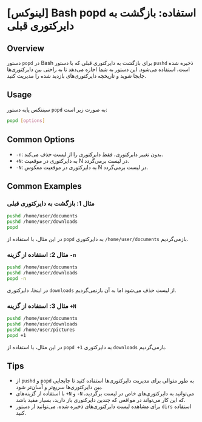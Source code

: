 # [لینوکس] Bash popd استفاده: بازگشت به دایرکتوری قبلی

## Overview
دستور `popd` در Bash برای بازگشت به دایرکتوری قبلی که با دستور `pushd` ذخیره شده است، استفاده می‌شود. این دستور به شما اجازه می‌دهد تا به راحتی بین دایرکتوری‌ها جابجا شوید و تاریخچه دایرکتوری‌های بازدید شده را مدیریت کنید.

## Usage
سینتکس پایه دستور `popd` به صورت زیر است:

```bash
popd [options]
```

## Common Options
- `-n`: بدون تغییر دایرکتوری، فقط دایرکتوری را از لیست حذف می‌کند.
- `+N`: به دایرکتوری در موقعیت N در لیست برمی‌گردد.
- `-N`: به دایرکتوری در موقعیت معکوس N در لیست برمی‌گردد.

## Common Examples
### مثال 1: بازگشت به دایرکتوری قبلی
```bash
pushd /home/user/documents
pushd /home/user/downloads
popd
```
در این مثال، با استفاده از `popd` به دایرکتوری `/home/user/documents` بازمی‌گردیم.

### مثال 2: استفاده از گزینه `-n`
```bash
pushd /home/user/documents
pushd /home/user/downloads
popd -n
```
در اینجا، دایرکتوری `downloads` از لیست حذف می‌شود اما به آن بازنمی‌گردیم.

### مثال 3: استفاده از گزینه `+N`
```bash
pushd /home/user/documents
pushd /home/user/downloads
pushd /home/user/pictures
popd +1
```
در این مثال، با استفاده از `popd +1` به دایرکتوری `downloads` بازمی‌گردیم.

## Tips
- از `pushd` و `popd` به طور متوالی برای مدیریت دایرکتوری‌ها استفاده کنید تا جابجایی بین دایرکتوری‌ها سریع‌تر و آسان‌تر شود.
- با استفاده از گزینه‌های `+N` و `-N` می‌توانید به دایرکتوری‌های خاص در لیست برگردید، که این کار می‌تواند در مواقعی که چندین دایرکتوری باز دارید، بسیار مفید باشد.
- برای مشاهده لیست دایرکتوری‌های ذخیره شده، می‌توانید از دستور `dirs` استفاده کنید.